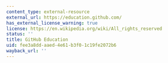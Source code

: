 ```yaml
---
content_type: external-resource
external_url: https://education.github.com/
has_external_license_warning: true
license: https://en.wikipedia.org/wiki/All_rights_reserved
status: ''
title: GitHub Education
uid: fee3a8dd-aaed-4e61-b3f0-1c19fe2072b6
wayback_url: ''
---
```

